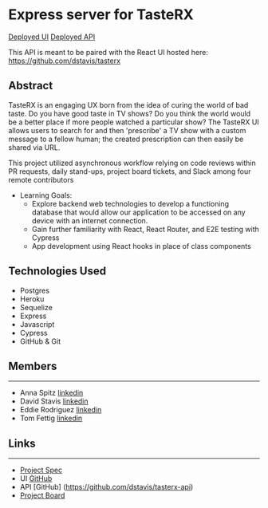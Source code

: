 # Express server for TasteRX

[Deployed UI](https://tasterx.herokuapp.com/)
[Deployed API](https://tasterx-api.herokuapp.com/)

This API is meant to be paired with the React UI hosted here:
https://github.com/dstavis/tasterx

## Abstract

TasteRX is an engaging UX born from the idea of curing the world of bad taste.  Do you have good taste in TV shows?  Do you think the world would be a better place if more people watched a particular show?  The TasteRX UI allows users to search for and then 'prescribe' a TV show with a custom message to a fellow human; the created prescription can then easily be shared via URL.   

This project utilized asynchronous workflow relying on code reviews within PR requests, daily stand-ups, project board tickets, and Slack among four remote contributors

* Learning Goals:
    * Explore backend web technologies to develop a functioning database that would allow our application to be accessed on any device with an internet connection.   
    * Gain further familiarity with React, React Router, and E2E testing with Cypress
    * App development using React hooks in place of class components

## Technologies Used
- Postgres
- Heroku
- Sequelize
- Express
- Javascript
- Cypress
- GitHub & Git

## Members
__________________________
- Anna Spitz [linkedin](https://www.linkedin.com/in/aspitz1/)
- David Stavis [linkedin](https://www.linkedin.com/in/dstavis/)
- Eddie Rodriguez [linkedin](https://www.linkedin.com/in/edward-rodriguez-1b497423b/)
- Tom Fettig [linkedin](https://www.linkedin.com/in/tom-fettig-86323a115/)

## Links
__________________________
- [Project Spec](https://frontend.turing.edu/projects/module-3/stretch.html)
- UI [GitHub](https://github.com/dstavis/tasterx)
- API [GitHub] (https://github.com/dstavis/tasterx-api)
- [Project Board](https://trello.com/b/X48waU4e/tasterx)
